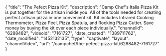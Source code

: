 {
    "title": "The Pefect Pizza Kit",
    "description": "Camp Chef's Italia Pizza Kit is put together for the artisan inside you. All of the tools needed for creating perfect artisan pizza in one convenient kit. Kit includes Infrared Cooking Thermometer, Pizza Peel, Pizza Spatula, and Rocking Pizza Cutter. Save money by buying the kit over each piece individually.",
    "channelid": "6288482",
    "videoid": "7161727",
    "date_created": "1389711762",
    "date_modified": "1452132135",
    "type": "captivate",
    "layout": "channelVideo",
    "url": "\/campchef\/the-pefect-pizza-kit\/6288482-7161727"
}
